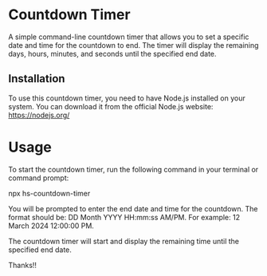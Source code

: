 # Countdown Timer

A simple command-line countdown timer that allows you to set a specific date and time for the countdown to end. The timer will display the remaining days, hours, minutes, and seconds until the specified end date.

## Installation

To use this countdown timer, you need to have Node.js installed on your system. You can download it from the official Node.js website: https://nodejs.org/

# Usage

To start the countdown timer, run the following command in your terminal or command prompt:

npx hs-countdown-timer

You will be prompted to enter the end date and time for the countdown. The format should be: DD Month YYYY HH:mm:ss AM/PM. For example: 12 March 2024 12:00:00 PM.

The countdown timer will start and display the remaining time until the specified end date.

Thanks!!

